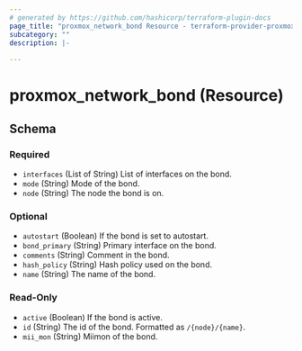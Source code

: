 ```yaml
---
# generated by https://github.com/hashicorp/terraform-plugin-docs
page_title: "proxmox_network_bond Resource - terraform-provider-proxmox"
subcategory: ""
description: |-
  
---
```


# proxmox_network_bond (Resource)





<!-- schema generated by tfplugindocs -->
## Schema

### Required

- `interfaces` (List of String) List of interfaces on the bond.
- `mode` (String) Mode of the bond.
- `node` (String) The node the bond is on.

### Optional

- `autostart` (Boolean) If the bond is set to autostart.
- `bond_primary` (String) Primary interface on the bond.
- `comments` (String) Comment in the bond.
- `hash_policy` (String) Hash policy used on the bond.
- `name` (String) The name of the bond.

### Read-Only

- `active` (Boolean) If the bond is active.
- `id` (String) The id of the bond. Formatted as `/{node}/{name}`.
- `mii_mon` (String) Miimon of the bond.


